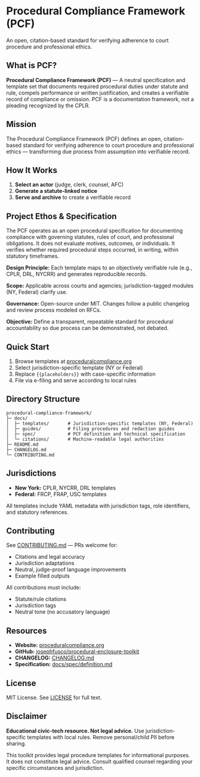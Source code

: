# Procedural Compliance Framework (PCF)

An open, citation-based standard for verifying adherence to court procedure and professional ethics.

## What is PCF?

**Procedural Compliance Framework (PCF)** — A neutral specification and template set that documents required procedural duties under statute and rule, compels performance or written justification, and creates a verifiable record of compliance or omission. PCF is a documentation framework, not a pleading recognized by the CPLR.

## Mission

The Procedural Compliance Framework (PCF) defines an open, citation-based standard for verifying adherence to court procedure and professional ethics — transforming due process from assumption into verifiable record.

## How It Works

1. **Select an actor** (judge, clerk, counsel, AFC)
2. **Generate a statute-linked notice**
3. **Serve and archive** to create a verifiable record

## Project Ethos & Specification

The PCF operates as an open procedural specification for documenting compliance with governing statutes, rules of court, and professional obligations. It does not evaluate motives, outcomes, or individuals. It verifies whether required procedural steps occurred, in writing, within statutory timeframes.

**Design Principle:** Each template maps to an objectively verifiable rule (e.g., CPLR, DRL, NYCRR) and generates reproducible records.

**Scope:** Applicable across courts and agencies; jurisdiction-tagged modules (NY, Federal) clarify use.

**Governance:** Open-source under MIT. Changes follow a public changelog and review process modeled on RFCs.

**Objective:** Define a transparent, repeatable standard for procedural accountability so due process can be demonstrated, not debated.

## Quick Start

1. Browse templates at [proceduralcompliance.org](https://josephfusco.github.io/procedural-enclosure-toolkit/)
2. Select jurisdiction-specific template (NY or Federal)
3. Replace `{{placeholders}}` with case-specific information
4. File via e-filing and serve according to local rules

## Directory Structure

```
procedural-compliance-framework/
├─ docs/
│  ├─ templates/       # Jurisdiction-specific templates (NY, Federal)
│  ├─ guides/          # Filing procedures and redaction guides
│  ├─ spec/            # PCF definition and technical specification
│  └─ citations/       # Machine-readable legal authorities
├─ README.md
├─ CHANGELOG.md
└─ CONTRIBUTING.md
```

## Jurisdictions

- **New York:** CPLR, NYCRR, DRL templates
- **Federal:** FRCP, FRAP, USC templates

All templates include YAML metadata with jurisdiction tags, role identifiers, and statutory references.

## Contributing

See [CONTRIBUTING.md](CONTRIBUTING.md) — PRs welcome for:
- Citations and legal accuracy
- Jurisdiction adaptations
- Neutral, judge-proof language improvements
- Example filled outputs

All contributions must include:
- Statute/rule citations
- Jurisdiction tags
- Neutral tone (no accusatory language)

## Resources

- **Website:** [proceduralcompliance.org](https://josephfusco.github.io/procedural-enclosure-toolkit/)
- **GitHub:** [josephfusco/procedural-enclosure-toolkit](https://github.com/josephfusco/procedural-enclosure-toolkit)
- **CHANGELOG:** [CHANGELOG.md](CHANGELOG.md)
- **Specification:** [docs/spec/definition.md](docs/spec/definition.md)

## License

MIT License. See [LICENSE](LICENSE) for full text.

## Disclaimer

**Educational civic-tech resource. Not legal advice.** Use jurisdiction-specific templates with local rules. Remove personal/child PII before sharing.

This toolkit provides legal procedure templates for informational purposes. It does not constitute legal advice. Consult qualified counsel regarding your specific circumstances and jurisdiction.
